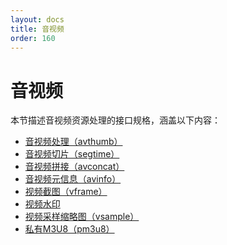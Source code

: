 ```yaml
---
layout: docs
title: 音视频
order: 160
---
```


<a id="avFop"></a>
# 音视频

本节描述音视频资源处理的接口规格，涵盖以下内容：  

* [音视频处理（avthumb）][avthumbHref]
* [音视频切片（segtime）][segtimeHref]
* [音视频拼接（avconcat）][avconcatHref]
* [音视频元信息（avinfo）][avinfoHref]
* [视频截图（vframe）][vframeHref]
* [视频水印][videoWatermarkHref]
* [视频采样缩略图（vsample）][vsampleHref]
* [私有M3U8（pm3u8）][pm3u8Href]


[avthumbHref]:          /docs/v6/api/reference/fop/av/avthumb.html           "音视频处理"
[segtimeHref]:          /docs/v6/api/reference/fop/av/segtime.html            "音视频切片"
[vframeHref]:           /docs/v6/api/reference/fop/av/vframe.html             "视频截图"
[videoWatermarkHref]:   /docs/v6/api/reference/fop/av/video-watermark.html    "视频水印"
[avinfoHref]:           /docs/v6/api/reference/fop/av/avinfo.html             "音视频元信息"
[pm3u8Href]:            /docs/v6/api/reference/fop/av/pm3u8.html              "私有M3U8"
[avconcatHref]:         /docs/v6/api/reference/fop/av/avconcat.html           "音视频拼接"
[vsampleHref]:          /docs/v6/api/reference/fop/av/vsample.html            "视频采样缩略图"
